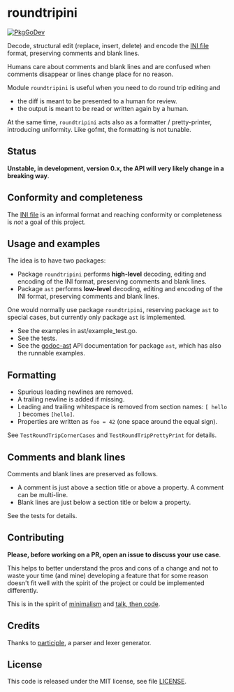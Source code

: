 # roundtripini

[![PkgGoDev](https://pkg.go.dev/github.com/marco-m/roundtripini)](https://pkg.go.dev/github.com/marco-m/roundtripini)

Decode, structural edit (replace, insert, delete) and encode the [INI file] format, preserving comments and blank lines.

Humans care about comments and blank lines and are confused when comments disappear or lines change place for no reason.

Module `roundtripini` is useful when you need to do round trip editing and

* the diff is meant to be presented to a human for review.
* the output is meant to be read or written again by a human.

At the same time, `roundtripini` acts also as a formatter / pretty-printer, introducing uniformity. Like gofmt, the formatting is not tunable.

## Status

**Unstable, in development, version 0.x, the API will very likely change in a breaking way**.

## Conformity and completeness

The [INI file] is an informal format and reaching conformity or completeness is _not_ a goal of this project.

## Usage and examples

The idea is to have two packages:

* Package `roundtripini` performs **high-level** decoding, editing and encoding of the INI format, preserving comments and blank lines.
* Package `ast` performs **low-level** decoding, editing and encoding of the INI format, preserving comments and blank lines.

One would normally use package `roundtripini`, reserving package `ast` to special cases, but currently only package `ast` is implemented.

* See the examples in ast/example_test.go.
* See the tests.
* See the [godoc-ast] API documentation for package `ast`, which has also the runnable examples.

## Formatting

* Spurious leading newlines are removed.
* A trailing newline is added if missing.
* Leading and trailing whitespace is removed from section names: `[ hello ]` becomes `[hello]`.
* Properties are written as `foo = 42` (one space around the equal sign).

See `TestRoundTripCornerCases` and `TestRoundTripPrettyPrint` for details.

## Comments and blank lines

Comments and blank lines are preserved as follows.

* A comment is just above a section title or above a property. A comment can be multi-line.
* Blank lines are just below a section title or below a property.

See the tests for details.

## Contributing

**Please, before working on a PR, open an issue to discuss your use case**.

This helps to better understand the pros and cons of a change and not to waste your time (and mine) developing a feature that for some reason doesn't fit well with the spirit of the project or could be implemented differently.

This is in the spirit of [minimalism] and [talk, then code].

## Credits

Thanks to [participle], a parser and lexer generator.

## License

This code is released under the MIT license, see file [LICENSE](LICENSE).

[godoc-ast]: https://pkg.go.dev/github.com/marco-m/roundtripini/ast
[participle]: https://github.com/alecthomas/participle
[INI file]: https://en.wikipedia.org/wiki/INI_file
[talk, then code]: https://dave.cheney.net/2019/02/18/talk-then-code
[minimalism]: https://www.britannica.com/art/Minimalism
